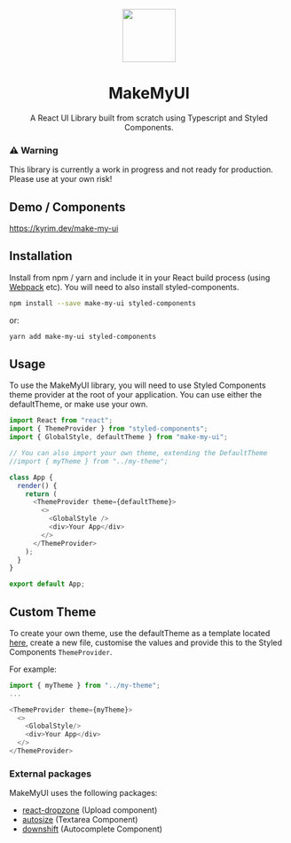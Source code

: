 <p align="center">
<img src="https://raw.githubusercontent.com/kyrim/make-my-ui/master/logo-96.png" alt="" width=96 height=96>
<h1 align="center">MakeMyUI</h1>
<p align="center">
  A React UI Library built from scratch using Typescript and Styled Components.
</p>

### ⚠️ Warning

This library is currently a work in progress and not ready for production. Please use at your own risk!

## Demo / Components

https://kyrim.dev/make-my-ui

## Installation

Install from npm / yarn and include it in your React build process (using [Webpack](http://webpack.github.io/) etc). You will need to also install styled-components.

```bash
npm install --save make-my-ui styled-components
```

or:

```bash
yarn add make-my-ui styled-components
```

## Usage

To use the MakeMyUI library, you will need to use Styled Components theme provider at the root of your application. You can use either the defaultTheme, or make use your own.

```typescript
import React from "react";
import { ThemeProvider } from "styled-components";
import { GlobalStyle, defaultTheme } from "make-my-ui";

// You can also import your own theme, extending the DefaultTheme
//import { myTheme } from "../my-theme";

class App {
  render() {
    return (
      <ThemeProvider theme={defaultTheme}>
        <>
          <GlobalStyle />
          <div>Your App</div>
        </>
      </ThemeProvider>
    );
  }
}

export default App;
```

## Custom Theme

To create your own theme, use the defaultTheme as a template located [here](https://github.com/kyrim/make-my-ui/blob/master/src/styles/default-theme.ts), create a new file, customise the values and provide this to the Styled Components `ThemeProvider`.

For example:

```typescript
import { myTheme } from "../my-theme";
...

<ThemeProvider theme={myTheme}>
  <>
    <GlobalStyle/>
    <div>Your App</div>
  </>
</ThemeProvider>
```

### External packages

MakeMyUI uses the following packages:

- [react-dropzone](https://github.com/react-dropzone/react-dropzone) (Upload component)
- [autosize](https://github.com/jackmoore/autosize) (Textarea Component)
- [downshift](https://github.com/downshift-js/downshift) (Autocomplete Component)
